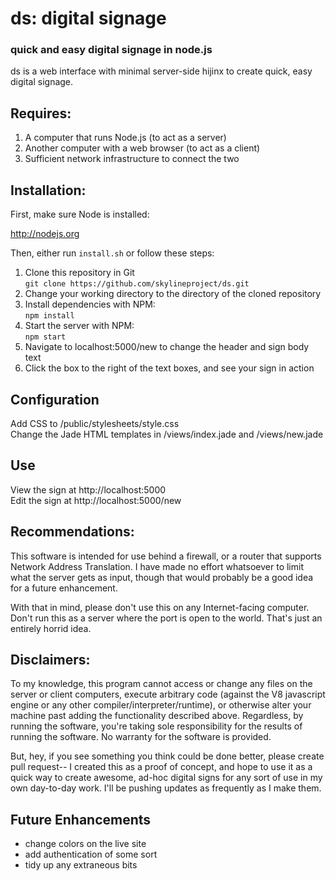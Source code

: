 # ds: digital signage
### quick and easy digital signage in node.js

ds is a web interface with minimal server-side hijinx to create quick, easy digital signage. 

## Requires:
1. A computer that runs Node.js (to act as a server)
2. Another computer with a web browser (to act as a client)
3. Sufficient network infrastructure to connect the two

## Installation:

First, make sure Node is installed:

http://nodejs.org

Then, either run ```install.sh``` or follow these steps:  
1. Clone this repository in Git  
```git clone https://github.com/skylineproject/ds.git```
2. Change your working directory to the directory of the cloned repository  
3. Install dependencies with NPM:  
```npm install```
4. Start the server with NPM:  
```npm start```
5. Navigate to localhost:5000/new to change the header and sign body text  
6. Click the box to the right of the text boxes, and see your sign in action  

## Configuration
Add CSS to /public/stylesheets/style.css  
Change the Jade HTML templates in /views/index.jade and /views/new.jade

## Use
View the sign at http://localhost:5000  
Edit the sign at http://localhost:5000/new  

## Recommendations:
This software is intended for use behind a firewall, or a router that supports Network Address Translation. I have made no effort whatsoever to limit what the server gets as input, though that would probably be a good idea for a future enhancement.

With that in mind, please don't use this on any Internet-facing computer. Don't run this as a server where the port is open to the world. That's just an entirely horrid idea.

## Disclaimers:
To my knowledge, this program cannot access or change any files on the server or client computers, execute arbitrary code (against the V8 javascript engine or any other compiler/interpreter/runtime), or otherwise alter your machine past adding the functionality described above. Regardless, by running the software, you're taking sole responsibility for the results of running the software. No warranty for the software is provided.

But, hey, if you see something you think could be done better, please create pull request-- I created this as a proof of concept, and hope to use it as a quick way to create awesome, ad-hoc digital signs for any sort of use in my own day-to-day work. I'll be pushing updates as frequently as I make them.

## Future Enhancements
- change colors on the live site
- add authentication of some sort
- tidy up any extraneous bits
